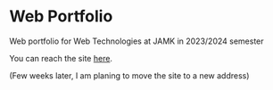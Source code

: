 # Web Portfolio
Web portfolio for Web Technologies at JAMK in 2023/2024 semester

You can reach the site [here](https://student.labranet.jamk.fi/~ae9508/portfolio/index.html).

(Few weeks later, I am planing to move the site to a new address)

